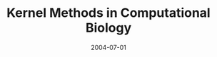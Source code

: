 ---
title: "Kernel Methods in Computational Biology"
collection: publications
permalink: /publications/2004-07-01-Kernel-Methods-in-Computational-Biology
date: 2004-07-01
paperurl: 'https://doi.org/10.7551/mitpress/4057.001.0001'
citation: 'B.&nbsp;Sch<span class="bibtex-protected">ö</span>lkopf, K.&nbsp;Tsuda, &amp; J.-P. Vert.
<em>Kernel Methods in Computational Biology</em>.
MIT Press, 2004.'
---